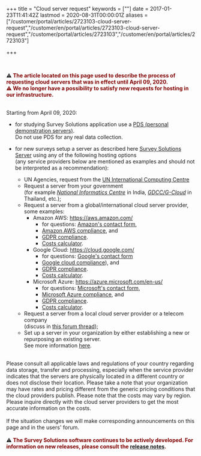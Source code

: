 ﻿+++
title = "Cloud server request"
keywords = [""]
date = 2017-01-23T11:41:42Z
lastmod = 2020-08-31T00:00:01Z
aliases = ["/customer/portal/articles/2723103-cloud-server-request","/customer/en/portal/articles/2723103-cloud-server-request","/customer/portal/articles/2723103","/customer/en/portal/articles/2723103"]

+++


<BR>

<STRONG>⚠️ <FONT color="Maroon">
The article located on this page used to describe the process of requesting cloud
servers that was in effect until April 09, 2020.<BR>⚠️ We no longer have a possibility
to satisfy new requests for hosting in our infrastructure.</FONT></STRONG>
<BR><BR>

Starting from April 09, 2020:

- for studying Survey Solutions application use a [PDS (personal demonstration servers)](/headquarters/config/personal-demo-server/).<BR>Do not use PDS for any real data collection.

- for new surveys setup a server as described here [Survey Solutions Server](/headquarters/config/standalone-server/) using any of the following hosting options<BR>(any service providers below are mentioned as examples and should not be interpreted as a recommendation):

    *   UN Agencies, request from the [UN International Computing Centre](https://www.unicc.org/)
    *	Request a server from your government <BR>(for example *[National Informatics Centre](https://www.nic.in/services-main-page/)* in India, *[GDCC/G-Cloud](https://gdcc.onde.go.th/)* in Thailand, etc.);
    *	Request a server from a global/international cloud server provider, some examples:
        -	Amazon AWS: https://aws.amazon.com/
            - for questions: [Amazon's contact form](https://aws.amazon.com/contact-us/),
            - [Amazon AWS compliance](https://aws.amazon.com/compliance/), and
            - [GDPR compliance](https://aws.amazon.com/compliance/gdpr-center/).
            - [Costs calculator](https://calculator.aws/#/).           
        -	Google Cloud: https://cloud.google.com/
            - for questions: [Google's contact form](https://cloud.google.com/contact)
            - [Google cloud compliance](https://cloud.google.com/security/compliance)), and
            - [GDPR compliance](https://cloud.google.com/security/gdpr).
            - [Costs calculator](https://cloud.google.com/products/calculator).
        -	Microsoft Azure: https://azure.microsoft.com/en-us/
            - for questions: [Microsoft's contact form](https://azure.microsoft.com/en-us/overview/sales-number/),
            - [Microsoft Azure compliance](https://docs.microsoft.com/en-us/azure/compliance/), and
            - [GDPR compliance](https://docs.microsoft.com/en-us/microsoft-365/compliance/gdpr).
            - [Costs calculator](https://azure.microsoft.com/en-us/pricing/calculator/).
    *	Request a server from a local cloud server provider or a telecom company <BR>(discuss in [this forum thread](https://azure.microsoft.com/en-us/overview/sales-number/));
    *	Set up a server in your organization by either establishing a new or repurposing an existing server.<BR>See more information [here](/headquarters/config/standalone-server/).   

<BR>
Please consult all applicable laws and regulations of your country regarding data storage, transfer and processing, especially when the service provider indicates that the servers are physically located in a different country or does not disclose their location. Please take a note that your organization may have rates and pricing different from the generic pricing conditions that the cloud providers publish. Please note that the costs may vary by region.
Please inquire directly with the cloud server providers to get the most accurate information on the costs.
<BR><BR>
If the situation changes we will make corresponding announcements on this page and in the users' forum.
<BR><BR>
<STRONG>⚠️ <FONT color="Maroon">
The Survey Solutions software continues to be actively developed. For information on new releases, please consult the
<A href="/release-notes">release notes</A>. </FONT></STRONG>
